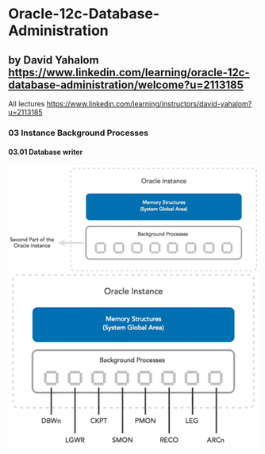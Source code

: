 # Oracle-12c-Database-Administration 
## by David Yahalom https://www.linkedin.com/learning/oracle-12c-database-administration/welcome?u=2113185
All lectures https://www.linkedin.com/learning/instructors/david-yahalom?u=2113185 <br>

### 03 Instance Background Processes
#### 03.01 Database writer
![1](https://github.com/zuFrost/Oracle-12c-Database-Administration/blob/master/03%20Instance%20Background%20Processes/03.01%20Database%20writer/Screenshot_1.png)<br>
![2](https://github.com/zuFrost/Oracle-12c-Database-Administration/blob/master/03%20Instance%20Background%20Processes/03.01%20Database%20writer/Screenshot_2.png)<br>